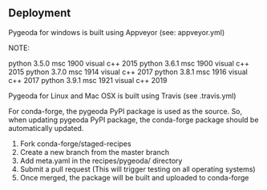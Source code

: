 

## Deployment


Pygeoda for windows is built using Appveyor (see: appveyor.yml)

NOTE:

python 3.5.0 msc 1900 visual c++ 2015
python 3.6.1 msc 1900 visual c++ 2015
python 3.7.0 msc 1914 visual c++ 2017
python 3.8.1 msc 1916 visual c++ 2017
python 3.9.1 msc 1921 visual c++ 2019

Pygeoda for Linux and Mac OSX is built using Travis (see .travis.yml)

For conda-forge, the pygeoda PyPI package is used as the source. So, when 
updating pygeoda PyPI package, the conda-forge package should be 
automatically updated.

1. Fork conda-forge/staged-recipes
2. Create a new branch from the master branch
3. Add meta.yaml in the recipes/pygeoda/ directory
4. Submit a pull request (This will trigger testing on all operating systems)
5. Once merged, the package will be built and uploaded to conda-forge